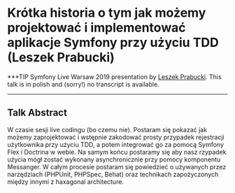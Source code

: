 # Krótka historia o tym jak możemy projektować i implementować aplikacje Symfony przy użyciu TDD (Leszek Prabucki)

***TIP
Symfony Live Warsaw 2019 presentation by [Leszek Prabucki](https://connect.symfony.com/profile/l3l0).
This talk is in polish and (sorry!) no transcript is available.
***

## Talk Abstract

W czasie sesji live codingu (bo czemu nie). Postaram się pokazać jak możemy zaprojektować i wstępnie zakodować prosty przypadek rejestracji użytkownika przy użyciu TDD, a potem integrować go za pomocą Symfony Flex i Doctrina w webie. Na samym końcu postaramy się aby nasz  rzypadek użycia mógł zostać wykonany asynchronicznie przy pomocy komponentu Messanger. W całym procesie postaram się powiedzieć o używanych przez narzędziach (PHPUnit, PHPSpec, Behat) oraz technikach zapożyczonych między innymi z haxagonal architecture.

